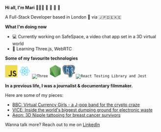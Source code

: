 **Hi all, I'm Mari** 👩🏻‍💻 👘 🎥 🎹 🌸

A Full-Stack Developer based in London 🏴󠁧󠁢󠁥󠁮󠁧󠁿 via 🇯🇵🇩🇪🇰🇪

**What I'm doing now**
- 💻 Currently working on SafeSpace, a video chat app set in a 3D virtual world
- 🌱 Learning Three.js, WebRTC

**Some of my favourite technologies**

<code><img height="40" alt="Javascript" src="https://raw.githubusercontent.com/github/explore/80688e429a7d4ef2fca1e82350fe8e3517d3494d/topics/javascript/javascript.png"></code>
<code><img height="40" alt="React" src="https://raw.githubusercontent.com/github/explore/80688e429a7d4ef2fca1e82350fe8e3517d3494d/topics/react/react.png"></code>
<code><img height="40" alt="Three" src="https://pbs.twimg.com/profile_images/1156268573137833984/5gdpZtDv_400x400.jpg"></code>
<code><img height="40" alt="nodeJs" src="https://raw.githubusercontent.com/github/explore/80688e429a7d4ef2fca1e82350fe8e3517d3494d/topics/nodejs/nodejs.png"></code>
<code><img height="40" alt="postgresql" src="https://raw.githubusercontent.com/github/explore/80688e429a7d4ef2fca1e82350fe8e3517d3494d/topics/postgresql/postgresql.png"></code>
<code><img height="40" alt="React Testing Library and Jest" src="https://avatars0.githubusercontent.com/u/49996085?s=200&v=4"></code>


**In a previous life, I was a journalist & documentary filmmaker.** 

Here are some of my pieces:
- [BBC: Virtual Currency Girls - a J-pop band for the crypto craze](https://www.bbc.com/worklife/article/20180126-a-j-pop-band-for-the-crypto-craze)
- [VICE: Inside the world's biggest dumping ground for electronic waste](https://www.vice.com/en/article/4x3emg/inside-the-worlds-biggest-e-waste-dump)
- [Aeon: 3D Nipple tattooing for breast cancer survivors](https://aeon.co/videos/after-katies-double-mastectomy-claire-can-help-with-3d-nipple-tattoos)

Wanna talk more? Reach out to me on [LinkedIn](https://www.linkedin.com/in/shibatamari/)


